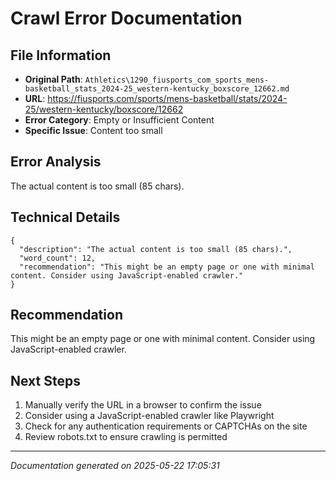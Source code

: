 # Crawl Error Documentation

## File Information
- **Original Path**: `Athletics\1290_fiusports_com_sports_mens-basketball_stats_2024-25_western-kentucky_boxscore_12662.md`
- **URL**: https://fiusports.com/sports/mens-basketball/stats/2024-25/western-kentucky/boxscore/12662
- **Error Category**: Empty or Insufficient Content
- **Specific Issue**: Content too small

## Error Analysis
The actual content is too small (85 chars).

## Technical Details
```
{
  "description": "The actual content is too small (85 chars).",
  "word_count": 12,
  "recommendation": "This might be an empty page or one with minimal content. Consider using JavaScript-enabled crawler."
}
```

## Recommendation
This might be an empty page or one with minimal content. Consider using JavaScript-enabled crawler.

## Next Steps
1. Manually verify the URL in a browser to confirm the issue
2. Consider using a JavaScript-enabled crawler like Playwright
3. Check for any authentication requirements or CAPTCHAs on the site
4. Review robots.txt to ensure crawling is permitted

---
*Documentation generated on 2025-05-22 17:05:31*
